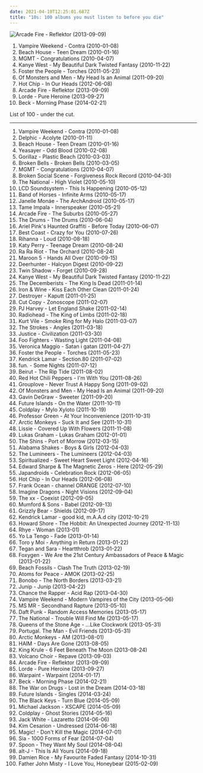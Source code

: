 ```yaml
---
date: 2021-04-10T12:25:01.687Z
title: "10s: 100 albums you must listen to before you die"
---
```

![Arcade Fire - Reflektor (2013-09-09)](http://coverartarchive.org/release/660b4600-6d15-46c7-986b-650c26b97ddf/11070767669-500.jpg "Arcade Fire - Reflektor (2013-09-09)")
<ol class="albums">
<li data-cover="https://img.discogs.com/WsRvEbzvbUUk83b9XmAPKAaAzBQ=/fit-in/600x523/filters:strip_icc():format(jpeg):mode_rgb():quality(90)/discogs-images/R-2058189-1536693069-9605.jpeg.jpg" data-tags="indie rock, indie pop" role="button">Vampire Weekend - Contra (2010-01-08)</li>
<li data-cover="http://coverartarchive.org/release/44f67ad5-cdff-3036-80e9-bee67402ded0/8824312033-500.jpg" data-tags="dream pop" role="button">Beach House - Teen Dream (2010-01-16)</li>
<li data-cover="https://img.discogs.com/cfc9e7fd50d7c9c08931869b95f6849a01d0635d/images/spacer.gif" data-tags="psychedelic, electronic, indie" role="button">MGMT - Congratulations (2010-04-07)</li>
<li data-cover="http://coverartarchive.org/release/cd7d8c81-d519-4149-8cd0-ade722ad19b9/1469458634-500.jpg" data-tags="hip-hop" role="button">Kanye West - My Beautiful Dark Twisted Fantasy (2010-11-22)</li>
<li data-cover="http://coverartarchive.org/release/a67c9410-8035-4894-bcca-8848b2a1421e/24056349330-500.jpg" data-tags="indie pop" role="button">Foster the People - Torches (2011-05-23)</li>
<li data-cover="https://img.discogs.com/JOkkZurGvAkeFp8PQEAgtqzrhjg=/fit-in/600x539/filters:strip_icc():format(jpeg):mode_rgb():quality(90)/discogs-images/R-10352709-1495840289-6397.jpeg.jpg" data-tags="indie pop, indie" role="button">Of Monsters and Men - My Head Is an Animal (2011-09-20)</li>
<li data-cover="https://img.discogs.com/_EBtPDE20xclrjILoHwtuus-bNw=/fit-in/600x535/filters:strip_icc():format(jpeg):mode_rgb():quality(90)/discogs-images/R-5533655-1424654070-6735.jpeg.jpg" data-tags="10s, electronic, synthpop, electropop, indietronica" role="button">Hot Chip - In Our Heads (2012-06-08)</li>
<li data-cover="http://coverartarchive.org/release/660b4600-6d15-46c7-986b-650c26b97ddf/11070767669-500.jpg" data-tags="indie rock" role="button">Arcade Fire - Reflektor (2013-09-09)</li>
<li data-cover="http://coverartarchive.org/release/5f62ee6d-c5a7-4455-bfff-60e085d98f8a/10040947831-500.jpg" data-tags="indie pop" role="button">Lorde - Pure Heroine (2013-09-27)</li>
<li data-cover="http://coverartarchive.org/release/621999be-7041-4394-8719-ca1bdebaac96/7042111016-500.jpg" data-tags="10s, alternative, alternative rock, folk rock, chamber folk" role="button">Beck - Morning Phase (2014-02-21)</li>
</ol>
List of 100 - under the cut.
<!-- more -->

_________________

<ol class="albums">
<li data-cover="https://img.discogs.com/WsRvEbzvbUUk83b9XmAPKAaAzBQ=/fit-in/600x523/filters:strip_icc():format(jpeg):mode_rgb():quality(90)/discogs-images/R-2058189-1536693069-9605.jpeg.jpg" data-tags="indie rock, indie pop" role="button">
Vampire Weekend - Contra (2010-01-08)
</li>
<li data-cover="http://coverartarchive.org/release/5cac29b4-3c6b-46a5-8abb-79bb7fba623d/15992581396-500.jpg" data-tags="alternative dance, electronica, pop" role="button">
Delphic - Acolyte (2010-01-11)
</li>
<li data-cover="http://coverartarchive.org/release/44f67ad5-cdff-3036-80e9-bee67402ded0/8824312033-500.jpg" data-tags="dream pop" role="button">
Beach House - Teen Dream (2010-01-16)
</li>
<li data-cover="http://coverartarchive.org/release/8d2dca48-73cb-3739-a6e8-abdca9538134/8303197337-500.jpg" data-tags="indie" role="button">
Yeasayer - Odd Blood (2010-02-08)
</li>
<li data-cover="http://coverartarchive.org/release/cc91709d-4a15-3d62-91e8-25a1464950fd/9935228575-500.jpg" data-tags="alternative" role="button">
Gorillaz - Plastic Beach (2010-03-03)
</li>
<li data-cover="http://coverartarchive.org/release/1ae68835-1488-4f76-a239-5aeeacf8be80/4199706569-500.jpg" data-tags="indie" role="button">
Broken Bells - Broken Bells (2010-03-05)
</li>
<li data-cover="https://img.discogs.com/cfc9e7fd50d7c9c08931869b95f6849a01d0635d/images/spacer.gif" data-tags="psychedelic, electronic, indie" role="button">
MGMT - Congratulations (2010-04-07)
</li>
<li data-cover="https://img.discogs.com/nbedH4NYJi3OoHqX_jMnvbgFjcs=/fit-in/600x548/filters:strip_icc():format(jpeg):mode_rgb():quality(90)/discogs-images/R-2275611-1588471881-8667.jpeg.jpg" data-tags="indie rock" role="button">
Broken Social Scene - Forgiveness Rock Record (2010-04-30)
</li>
<li data-cover="http://coverartarchive.org/release/daaa313f-2f30-39e7-a8f0-511276fc7341/19193385025-500.jpg" data-tags="indie rock" role="button">
The National - High Violet (2010-05-10)
</li>
<li data-cover="http://coverartarchive.org/release/e3be7f1d-883f-4296-a3fa-a8b07cb7d4ea/3942398482-500.jpg" data-tags="electronic" role="button">
LCD Soundsystem - This Is Happening (2010-05-12)
</li>
<li data-cover="http://coverartarchive.org/release/046d996d-e82a-3ad9-a550-4e903ce6f3bc/1601718947-500.jpg" data-tags="indie, indie rock" role="button">
Band of Horses - Infinite Arms (2010-05-17)
</li>
<li data-cover="http://coverartarchive.org/release/14ae1a9c-9e8e-3ae5-87f2-3bf68b9feefd/8899038012-500.jpg" data-tags="soul, funk" role="button">
Janelle Monáe - The ArchAndroid (2010-05-17)
</li>
<li data-cover="http://coverartarchive.org/release/0b18bdeb-8382-4b8f-94a3-b43e3e7ec6a4/5815015266-500.jpg" data-tags="psychedelic, psychedelic rock" role="button">
Tame Impala - Innerspeaker (2010-05-21)
</li>
<li data-cover="https://img.discogs.com/DB6Mo-yII18CsFctk6O788ziETs=/fit-in/600x601/filters:strip_icc():format(jpeg):mode_rgb():quality(90)/discogs-images/R-2894693-1539270185-7317.jpeg.jpg" data-tags="indie rock" role="button">
Arcade Fire - The Suburbs (2010-05-27)
</li>
<li data-cover="https://img.discogs.com/xbnj54pJl7QKz1MCL_KaOsKO6vU=/fit-in/600x606/filters:strip_icc():format(jpeg):mode_rgb():quality(90)/discogs-images/R-2306596-1592741615-3680.jpeg.jpg" data-tags="indie pop" role="button">
The Drums - The Drums (2010-06-04)
</li>
<li data-cover="http://coverartarchive.org/release/6f6f8f87-8dd8-4483-acb3-bb4906494512/1500279325-500.jpg" data-tags="indie, lo-fi" role="button">
Ariel Pink's Haunted Graffiti - Before Today (2010-06-07)
</li>
<li data-cover="https://img.discogs.com/wBqojqfUqW7JPRm-k7Ay0V3sJhk=/fit-in/600x600/filters:strip_icc():format(jpeg):mode_rgb():quality(90)/discogs-images/R-2364771-1436727994-5630.jpeg.jpg" data-tags="lo-fi, garage rock" role="button">
Best Coast - Crazy for You (2010-07-26)
</li>
<li data-cover="http://coverartarchive.org/release/c43043ff-a16d-4c74-a7cb-a278bf4d4c5c/8051913193-500.jpg" data-tags="pop, rihanna" role="button">
Rihanna - Loud (2010-08-18)
</li>
<li data-cover="http://coverartarchive.org/release/d610e36f-aae9-4703-9a9b-355c9e8de6c7/3403639089-500.jpg" data-tags="pop" role="button">
Katy Perry - Teenage Dream (2010-08-24)
</li>
<li data-cover="http://coverartarchive.org/release/89e8019f-20c1-49e5-8ccc-421057354412/6635053561-500.jpg" data-tags="indie" role="button">
Ra Ra Riot - The Orchard (2010-08-24)
</li>
<li data-cover="https://img.discogs.com/4sJ6SVYCfJ7DnGKLNrUN3vvIINE=/fit-in/600x600/filters:strip_icc():format(jpeg):mode_rgb():quality(90)/discogs-images/R-2523213-1476638969-6988.jpeg.jpg" data-tags="pop, maroon 5" role="button">
Maroon 5 - Hands All Over (2010-09-15)
</li>
<li data-cover="https://img.discogs.com/-qgXJ7N_s02ezkCp0I8w4L2UWyI=/fit-in/600x539/filters:strip_icc():format(jpeg):mode_rgb():quality(90)/discogs-images/R-2469213-1454153783-5952.png.jpg" data-tags="indie rock, dream pop" role="button">
Deerhunter - Halcyon Digest (2010-09-22)
</li>
<li data-cover="http://coverartarchive.org/release/cb993d0e-2746-3983-8f7a-b2d1b270f4a2/27493644550-500.jpg" data-tags="electronic, indie" role="button">
Twin Shadow - Forget (2010-09-28)
</li>
<li data-cover="http://coverartarchive.org/release/cd7d8c81-d519-4149-8cd0-ade722ad19b9/1469458634-500.jpg" data-tags="hip-hop" role="button">
Kanye West - My Beautiful Dark Twisted Fantasy (2010-11-22)
</li>
<li data-cover="http://coverartarchive.org/release/386e22bc-d967-4224-98cc-13ec5315751b/4625733651-500.jpg" data-tags="indie, folk rock, indie folk" role="button">
The Decemberists - The King Is Dead (2011-01-14)
</li>
<li data-cover="http://coverartarchive.org/release/88494ad8-a7aa-4fcf-8334-8b563f1db3a6/2094856309-500.jpg" data-tags="folk" role="button">
Iron & Wine - Kiss Each Other Clean (2011-01-24)
</li>
<li data-cover="http://coverartarchive.org/release/e3ec2e6e-352a-4492-9731-abd7df18904b/17968014950-500.jpg" data-tags="sophisti-pop" role="button">
Destroyer - Kaputt (2011-01-25)
</li>
<li data-cover="http://coverartarchive.org/release/78188810-df1a-4ac0-ac60-57e3bd84284b/18315026356-500.jpg" data-tags="electronic" role="button">
Cut Copy - Zonoscope (2011-02-07)
</li>
<li data-cover="https://img.discogs.com/tHBCQfIg9Ryllp1qJJzjB6GZNJw=/fit-in/600x592/filters:strip_icc():format(jpeg):mode_rgb():quality(90)/discogs-images/R-10072260-1491127058-4121.jpeg.jpg" data-tags="alternative, political" role="button">
PJ Harvey - Let England Shake (2011-02-14)
</li>
<li data-cover="http://coverartarchive.org/release/5c545925-f48c-3d5b-b448-23a25f9ec048/5554295701-500.jpg" data-tags="electronic, experimental, alternative" role="button">
Radiohead - The King of Limbs (2011-02-18)
</li>
<li data-cover="http://coverartarchive.org/release/73cc7a91-cdc7-40b9-89cd-7d4dd68121e9/15809269319-500.jpg" data-tags="lo-fi, indie, folk rock, psychedelic folk" role="button">
Kurt Vile - Smoke Ring for My Halo (2011-03-07)
</li>
<li data-cover="https://img.discogs.com/HEWSmK5v2BKKR5dX4Xzkl_02rO0=/fit-in/472x472/filters:strip_icc():format(jpeg):mode_rgb():quality(90)/discogs-images/R-2787336-1301014564.jpeg.jpg" data-tags="indie rock" role="button">
The Strokes - Angles (2011-03-18)
</li>
<li data-cover="https://img.discogs.com/Nn2SvudGK6LMvAJfFhJYLnoTk4s=/fit-in/502x515/filters:strip_icc():format(jpeg):mode_rgb():quality(90)/discogs-images/R-3203264-1320333760.jpeg.jpg" data-tags="electronic, alternative, energetic, avant garde, male vocalists, 10s" role="button">
Justice - Civilization (2011-03-30)
</li>
<li data-cover="http://coverartarchive.org/release/e5d67b8a-1bfa-47dc-974a-122f49bae60b/1931398048-500.jpg" data-tags="rock, alternative rock" role="button">
Foo Fighters - Wasting Light (2011-04-08)
</li>
<li data-cover="http://coverartarchive.org/release/09d67cf4-23bc-4213-a560-c6f4adcbe336/27167280969-500.jpg" data-tags="swedish, svenskt, female vocalist, 10s, swedish poprock" role="button">
Veronica Maggio - Satan i gatan (2011-04-27)
</li>
<li data-cover="http://coverartarchive.org/release/a67c9410-8035-4894-bcca-8848b2a1421e/24056349330-500.jpg" data-tags="indie pop" role="button">
Foster the People - Torches (2011-05-23)
</li>
<li data-cover="http://coverartarchive.org/release/d0b24c41-8562-47fb-bfe7-5f03397c41c7/24260710820-500.jpg" data-tags="hip-hop, hip hop, west coast rap, conscious hip hop" role="button">
Kendrick Lamar - Section.80 (2011-07-02)
</li>
<li data-cover="http://coverartarchive.org/release/dc64e2f5-6ca2-429a-8956-c104cd62c925/8016441381-500.jpg" data-tags="indie pop" role="button">
fun. - Some Nights (2011-07-12)
</li>
<li data-cover="http://coverartarchive.org/release/3c763b64-12d2-4c61-9d4b-11eb06c2138d/13215984516-500.jpg" data-tags="indie, folk" role="button">
Beirut - The Rip Tide (2011-08-02)
</li>
<li data-cover="http://coverartarchive.org/release/1913928d-2516-4a0a-8095-9f9e5747fe58/15138257450-500.jpg" data-tags="funk rock, alternative rock, rock" role="button">
Red Hot Chili Peppers - I'm With You (2011-08-26)
</li>
<li data-cover="http://coverartarchive.org/release/00ee87de-e714-47ed-8197-314d43d5a6ad/3330596020-500.jpg" data-tags="indie rock, indie" role="button">
Grouplove - Never Trust A Happy Song (2011-09-02)
</li>
<li data-cover="https://img.discogs.com/JOkkZurGvAkeFp8PQEAgtqzrhjg=/fit-in/600x539/filters:strip_icc():format(jpeg):mode_rgb():quality(90)/discogs-images/R-10352709-1495840289-6397.jpeg.jpg" data-tags="indie pop, indie" role="button">
Of Monsters and Men - My Head Is an Animal (2011-09-20)
</li>
<li data-cover="http://coverartarchive.org/release/0b826444-d72d-42b3-b61d-ce116f57a7fe/6567572038-500.jpg" data-tags="pop, pop rock, 10s, alternative" role="button">
Gavin DeGraw - Sweeter (2011-09-20)
</li>
<li data-cover="http://coverartarchive.org/release/cdd5d8c4-21c4-40cc-9dee-a32b96ccd672/27110182808-500.jpg" data-tags="new wave" role="button">
Future Islands - On the Water (2011-10-11)
</li>
<li data-cover="http://coverartarchive.org/release/0f26e8f3-b85c-457e-8893-5cd1edaa19a2/11469180351-500.jpg" data-tags="rock, alternative, britpop" role="button">
Coldplay - Mylo Xyloto (2011-10-19)
</li>
<li data-cover="https://img.discogs.com/yqF2UyXS_V-n_6IIZDSEwPMfSkA=/fit-in/600x586/filters:strip_icc():format(jpeg):mode_rgb():quality(90)/discogs-images/R-3379958-1558871673-1919.jpeg.jpg" data-tags="hip hop, rap, 10s, 2011 albums" role="button">
Professor Green - At Your Inconvenience (2011-10-31)
</li>
<li data-cover="https://img.discogs.com/SwwptWILNhuh0Zyv4jaNDCyq3Oc=/fit-in/600x468/filters:strip_icc():format(jpeg):mode_rgb():quality(90)/discogs-images/R-3178948-1319300120.jpeg.jpg" data-tags="indie rock, rock, indie" role="button">
Arctic Monkeys - Suck It and See (2011-10-31)
</li>
<li data-cover="http://coverartarchive.org/release/d24d6f07-e7bb-4f32-8f23-0371132e1e8c/2981037192-500.jpg" data-tags="indie, alternative, female vocalists, 10s, albums i have on vinyl, albums in my collection" role="button">
Lissie - Covered Up With Flowers (2011-11-08)
</li>
<li data-cover="https://img.discogs.com/95iylV2MI3QPfDlGj5MWdSac9No=/fit-in/600x595/filters:strip_icc():format(jpeg):mode_rgb():quality(90)/discogs-images/R-4552944-1467374348-1565.jpeg.jpg" data-tags="danish, 10s, soul pop, dk, danish poprock, danish group" role="button">
Lukas Graham - Lukas Graham (2012-01-01)
</li>
<li data-cover="http://coverartarchive.org/release/a2512426-89d9-45a5-98e0-90f7ad468d0d/7978546038-500.jpg" data-tags="indie rock" role="button">
The Shins - Port of Morrow (2012-03-15)
</li>
<li data-cover="https://img.discogs.com/Sx2GoX-oNB9S0Hba5pduTHWZE7A=/fit-in/600x546/filters:strip_icc():format(jpeg):mode_rgb():quality(90)/discogs-images/R-3521164-1378815509-2198.jpeg.jpg" data-tags="blues, rock, soul, 10s" role="button">
Alabama Shakes - Boys & Girls (2012-04-03)
</li>
<li data-cover="http://coverartarchive.org/release/9c594592-eea2-4779-892d-8dcf16ef33f0/3163963131-500.jpg" data-tags="folk" role="button">
The Lumineers - The Lumineers (2012-04-03)
</li>
<li data-cover="http://coverartarchive.org/release/93be2c5f-b9e2-46da-8bc8-04ab3e384682/8450685693-500.jpg" data-tags="indie, british, alternative rock, space rock, psychedelic rock, 10s, fat possum, 2012 releases, double six, summer jams" role="button">
Spiritualized - Sweet Heart Sweet Light (2012-04-16)
</li>
<li data-cover="http://coverartarchive.org/release/6454242a-1fc9-49b9-8e97-fa03d7050bdc/1066733067-500.jpg" data-tags="indie, folk, indie folk, 10s, to check" role="button">
Edward Sharpe & The Magnetic Zeros - Here (2012-05-29)
</li>
<li data-cover="http://coverartarchive.org/release/149812f7-28a5-4960-ad49-0b647cdb978e/1076686535-500.jpg" data-tags="indie rock, noise rock" role="button">
Japandroids - Celebration Rock (2012-06-05)
</li>
<li data-cover="https://img.discogs.com/_EBtPDE20xclrjILoHwtuus-bNw=/fit-in/600x535/filters:strip_icc():format(jpeg):mode_rgb():quality(90)/discogs-images/R-5533655-1424654070-6735.jpeg.jpg" data-tags="10s, electronic, synthpop, electropop, indietronica" role="button">
Hot Chip - In Our Heads (2012-06-08)
</li>
<li data-cover="https://img.discogs.com/BTjf4G0FRR-nttzUiJEeYa1ZkcA=/fit-in/600x600/filters:strip_icc():format(jpeg):mode_rgb():quality(90)/discogs-images/R-14470275-1575194734-3163.jpeg.jpg" data-tags="soul, rnb" role="button">
Frank Ocean - channel ORANGE (2012-07-10)
</li>
<li data-cover="http://coverartarchive.org/release/e7bf831c-fff2-4758-a026-4432fd957bd3/6796107819-500.jpg" data-tags="indie rock, alternative, alternative rock" role="button">
Imagine Dragons - Night Visions (2012-09-04)
</li>
<li data-cover="http://coverartarchive.org/release/bd33b592-9208-49e5-b0dc-fec799689a5c/3325563092-500.jpg" data-tags="indie, electronic" role="button">
The xx - Coexist (2012-09-05)
</li>
<li data-cover="http://coverartarchive.org/release/5e41ce0d-ce16-4a00-83bb-8e0e41d67cbb/2484391424-500.jpg" data-tags="folk, indie, british" role="button">
Mumford & Sons - Babel (2012-09-13)
</li>
<li data-cover="http://coverartarchive.org/release/b0b64ca6-5bc7-4ced-a6a0-7ca8563d36ea/2032948233-500.jpg" data-tags="indie rock" role="button">
Grizzly Bear - Shields (2012-09-17)
</li>
<li data-cover="http://coverartarchive.org/release/e1d99364-1ad9-4f4d-9505-2242eff10a44/2361576294-500.jpg" data-tags="hip hop" role="button">
Kendrick Lamar - good kid, m.A.A.d city (2012-10-21)
</li>
<li data-cover="http://coverartarchive.org/release/d46315d7-ad4e-48af-80e7-75b41c28053d/3227188018-500.jpg" data-tags="soundtrack, commercial, 10s, 2010s, lord of the rings, tolkien, stunning, soulless, uninspired, jrr tolkien, hobbit radio" role="button">
Howard Shore - The Hobbit: An Unexpected Journey (2012-11-13)
</li>
<li data-cover="http://coverartarchive.org/release/7dfd5c40-ee28-4fda-8369-fe3748f75930/3612285293-500.jpg" data-tags="soul, sophisti-pop" role="button">
Rhye - Woman (2013-01)
</li>
<li data-cover="http://coverartarchive.org/release/306adcf4-39b2-4706-919a-f960cc7a1c48/2930110026-500.jpg" data-tags="indie, indie rock, 10s" role="button">
Yo La Tengo - Fade (2013-01-14)
</li>
<li data-cover="http://coverartarchive.org/release/3206bb7e-f4fc-486e-af0c-1ea106a47fc9/2934325843-500.jpg" data-tags="electronic, chillwave" role="button">
Toro y Moi - Anything in Return (2013-01-22)
</li>
<li data-cover="http://coverartarchive.org/release/9d46e2cc-1ae9-44aa-81bc-89e90eef410e/10240022979-500.jpg" data-tags="pop" role="button">
Tegan and Sara - Heartthrob (2013-01-22)
</li>
<li data-cover="http://coverartarchive.org/release/fed15943-7a2f-4145-b927-d54bfdbb47a3/3077819531-500.jpg" data-tags="indie pop" role="button">
Foxygen - We Are the 21st Century Ambassadors of Peace & Magic (2013-01-22)
</li>
<li data-cover="https://img.discogs.com/ho0WYhDrYbe9ztyquejGyWB9-0w=/fit-in/300x300/filters:strip_icc():format(jpeg):mode_rgb():quality(90)/discogs-images/R-4303534-1361208475-1865.jpeg.jpg" data-tags="indie rock" role="button">
Beach Fossils - Clash The Truth (2013-02-19)
</li>
<li data-cover="https://img.discogs.com/LDZ4xPzGgrzq0VCslP4dBxvdrqE=/fit-in/598x598/filters:strip_icc():format(jpeg):mode_rgb():quality(90)/discogs-images/R-4298618-1361919180-9465.jpeg.jpg" data-tags="electronic" role="button">
Atoms for Peace - AMOK (2013-02-25)
</li>
<li data-cover="https://img.discogs.com/CQRfbzNYKpXll6yBUz1Ky6WKVjM=/fit-in/600x603/filters:strip_icc():format(jpeg):mode_rgb():quality(90)/discogs-images/R-4349387-1473869117-8469.jpeg.jpg" data-tags="downtempo" role="button">
Bonobo - The North Borders (2013-03-21)
</li>
<li data-cover="http://coverartarchive.org/release/e263e701-da41-4ea3-a73c-4636fafc1a1d/3894310297-500.jpg" data-tags="indie, indie rock, 10s" role="button">
Junip - Junip (2013-04-22)
</li>
<li data-cover="http://coverartarchive.org/release/8caabc0f-8c2a-4060-893f-f71bc93cc073/4125216283-500.jpg" data-tags="hip hop" role="button">
Chance the Rapper - Acid Rap (2013-04-30)
</li>
<li data-cover="http://coverartarchive.org/release/35a7ea89-605b-466e-a5c5-1726f56f980f/4265527988-500.jpg" data-tags="indie rock" role="button">
Vampire Weekend - Modern Vampires of the City (2013-05-06)
</li>
<li data-cover="https://img.discogs.com/0ql8b3dLFazffFJrBCRFnqpVm_s=/fit-in/600x595/filters:strip_icc():format(jpeg):mode_rgb():quality(90)/discogs-images/R-4566013-1368554865-9702.jpeg.jpg" data-tags="indie, alternative, indie pop, dream pop" role="button">
MS MR - Secondhand Rapture (2013-05-10)
</li>
<li data-cover="http://coverartarchive.org/release/36e2aede-346d-4931-8565-78d810d167c7/4436344925-500.jpg" data-tags="electronic, disco, funk" role="button">
Daft Punk - Random Access Memories (2013-05-17)
</li>
<li data-cover="http://coverartarchive.org/release/d4e57d35-d8f8-4302-bca4-534b6227e284/14478188805-500.jpg" data-tags="indie rock" role="button">
The National - Trouble Will Find Me (2013-05-17)
</li>
<li data-cover="http://coverartarchive.org/release/96a359ac-6bb0-4f15-a2d6-9657bbc7b9b6/7420819394-500.jpg" data-tags="stoner rock, alternative rock" role="button">
Queens of the Stone Age - ...Like Clockwork (2013-05-31)
</li>
<li data-cover="http://coverartarchive.org/release/caae6490-8ba4-4b39-8ad9-8913cfd662ba/4281390549-500.jpg" data-tags="experimental, indie rock, 2010s, incredible, the good shit" role="button">
Portugal. The Man - Evil Friends (2013-05-31)
</li>
<li data-cover="http://coverartarchive.org/release/bf584cf2-dc33-433e-b8b2-b85578822726/7915352231-500.jpg" data-tags="indie rock" role="button">
Arctic Monkeys - AM (2013-08-01)
</li>
<li data-cover="http://coverartarchive.org/release/bd851d19-d7dc-469a-9726-febb251a50f1/5165325162-500.jpg" data-tags="indie rock, female vocalists, indie pop, soft rock" role="button">
HAIM - Days Are Gone (2013-08-05)
</li>
<li data-cover="http://coverartarchive.org/release/6c433abe-415f-47e5-9bfa-44fbafee151b/5084224967-500.jpg" data-tags="post-punk" role="button">
King Krule - 6 Feet Beneath The Moon (2013-08-24)
</li>
<li data-cover="http://coverartarchive.org/release/a4514530-80ec-4765-a903-6dac355031e1/5208050605-500.jpg" data-tags="indie, folk, post-rock, indie folk, 10s, 2010s, jagjaguwar, 2013 albums" role="button">
Volcano Choir - Repave (2013-09-03)
</li>
<li data-cover="http://coverartarchive.org/release/660b4600-6d15-46c7-986b-650c26b97ddf/11070767669-500.jpg" data-tags="indie rock" role="button">
Arcade Fire - Reflektor (2013-09-09)
</li>
<li data-cover="http://coverartarchive.org/release/5f62ee6d-c5a7-4455-bfff-60e085d98f8a/10040947831-500.jpg" data-tags="indie pop" role="button">
Lorde - Pure Heroine (2013-09-27)
</li>
<li data-cover="http://coverartarchive.org/release/cbe0a818-aac1-45b4-9ca5-8f19d5666273/5966164242-500.jpg" data-tags="indie, dream pop, trip-hop, shoegaze, psychedelic rock, neo-psychedelia" role="button">
Warpaint - Warpaint (2014-01-17)
</li>
<li data-cover="http://coverartarchive.org/release/621999be-7041-4394-8719-ca1bdebaac96/7042111016-500.jpg" data-tags="10s, alternative, alternative rock, folk rock, chamber folk" role="button">
Beck - Morning Phase (2014-02-21)
</li>
<li data-cover="http://coverartarchive.org/release/c38765cc-bafe-48ff-9a78-26f6d816a46b/6695925091-500.jpg" data-tags="indie rock, rock" role="button">
The War on Drugs - Lost in the Dream (2014-03-18)
</li>
<li data-cover="http://coverartarchive.org/release/75ba334b-439c-4bd6-80ef-a23440c7ea58/6521617315-500.jpg" data-tags="new wave, 4ad, electronic, indie, 10s, 2014: albums" role="button">
Future Islands - Singles (2014-03-24)
</li>
<li data-cover="http://coverartarchive.org/release/5bde1d21-eff2-4a6a-8e50-de9fd2051520/9200442958-500.jpg" data-tags="blues rock, rock, indie rock" role="button">
The Black Keys - Turn Blue (2014-05-09)
</li>
<li data-cover="http://coverartarchive.org/release/11628a0e-99ad-433b-9259-6de49e72ca24/7668980421-500.jpg" data-tags="pop" role="button">
Michael Jackson - XSCAPE (2014-05-09)
</li>
<li data-cover="http://coverartarchive.org/release/49dab146-5393-4686-bb79-efbb1fa43648/22395430275-500.jpg" data-tags="pop, electronic, alternative, alternative rock, coldplay" role="button">
Coldplay - Ghost Stories (2014-05-16)
</li>
<li data-cover="http://coverartarchive.org/release/b5139eff-0ce6-428e-a96f-6653a68af7a2/8249629063-500.jpg" data-tags="alternative rock, blues rock, rock, garage rock" role="button">
Jack White - Lazaretto (2014-06-06)
</li>
<li data-cover="http://coverartarchive.org/release/ad9e3e14-153b-4645-bfa3-4663e8b104a9/9425688525-500.jpg" data-tags="pop, 10s, 2010s, da, undress, kim cesarion, undressed" role="button">
Kim Cesarion - Undressed (2014-06-18)
</li>
<li data-cover="http://coverartarchive.org/release/d33ebeca-a13c-4974-bcad-85c7211b5455/7515734901-500.jpg" data-tags="pop, reggae, 10s, reggae fusion, albumsiown, reggae beat, nasri, alex tanas, ben spivak, mark pellizzer" role="button">
Magic! - Don't Kill the Magic (2014-07-01)
</li>
<li data-cover="http://coverartarchive.org/release/e6d7ebd8-9de1-4e94-b390-3975e603a66d/7724907354-500.jpg" data-tags="pop" role="button">
Sia - 1000 Forms of Fear (2014-07-04)
</li>
<li data-cover="http://coverartarchive.org/release/4505fda5-80a6-4e0d-b0ac-129c11b4ba2f/7931527979-500.jpg" data-tags="indie rock, 10s, 2014: albums" role="button">
Spoon - They Want My Soul (2014-08-04)
</li>
<li data-cover="http://coverartarchive.org/release/8f88b648-658c-4419-9d15-138c9d6d40c1/7480709015-500.jpg" data-tags="electronic, indie, 2010s" role="button">
alt-J - This Is All Yours (2014-09-18)
</li>
<li data-cover="http://coverartarchive.org/release/a5bb7a1b-f162-44a0-b833-69fb8bf13125/8706849113-500.jpg" data-tags="folk, acoustic, indie folk" role="button">
Damien Rice - My Favourite Faded Fantasy (2014-10-31)
</li>
<li data-cover="http://coverartarchive.org/release/5bad490b-2939-4955-955b-9280cf616473/9591833765-500.jpg" data-tags="folk, indie" role="button">
Father John Misty - I Love You, Honeybear (2015-02-09)
</li>
</ol>